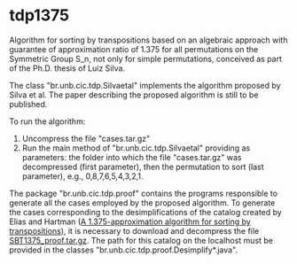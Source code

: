 # tdp1375
Algorithm for sorting by transpositions based on an algebraic approach with guarantee of approximation ratio of 1.375 for all permutations on the Symmetric Group S_n, not only for simple permutations, conceived as part of the Ph.D. thesis of Luiz Silva.

The class "br.unb.cic.tdp.Silvaetal" implements the algorithm proposed by Silva et al. The paper describing the proposed algorithm is still to be published.

To run the algorithm:

1. Uncompress the file "cases.tar.gz"
2. Run the main method of "br.unb.cic.tdp.Silvaetal" providing as parameters: the folder into which the file "cases.tar.gz" was decompressed (first parameter), then the permutation to sort (last parameter), e.g., 0,8,7,6,5,4,3,2,1.

The package "br.unb.cic.tdp.proof" contains the programs responsible to generate all the cases employed by the proposed algorithm. To generate the cases corresponding to the desimplifications of the catalog created by Elias and Hartman ([A 1.375-approximation algorithm for sorting by transpositions](http://ieeexplore.ieee.org/document/4015379/)), it is necessary to download and decompress the file [SBT1375_proof.tar.gz](https://www.dropbox.com/s/kug9x7nguyeskyk/sbt1375_proof.tar.gz?dl=0). The path for this catalog on the localhost must be provided in the classes "br.unb.cic.tdp.proof.Desimplify*.java".
